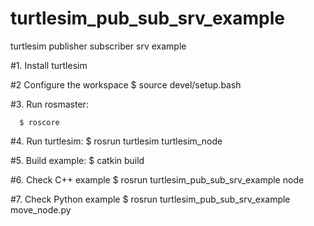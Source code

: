 # turtlesim_pub_sub_srv_example
turtlesim publisher subscriber srv example

#1. Install turtlesim 

#2 Configure the workspace 
  $ source devel/setup.bash

#3. Run rosmaster:
```
  $ roscore
```
 
#4. Run turtlesim:
  $ rosrun turtlesim turtlesim_node
  
#5. Build example:
  $ catkin build
  
#6. Check C++ example
  $ rosrun turtlesim_pub_sub_srv_example node
  
#7. Check Python example
  $ rosrun turtlesim_pub_sub_srv_example move_node.py
